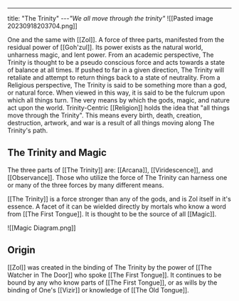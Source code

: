 ---
title: "The Trinity"
---*"We all move through the trinity"*
![[Pasted image 20230918203704.png]]

One and the same with [[Zol]]. A force of three parts, manifested from the residual power of [[Goh'zul]]. Its power exists as the natural world, unharness magic, and lent power. From an academic perspective, The Trinity is thought to be a pseudo conscious force and acts towards a state of balance at all times. If pushed to far in a given direction, The Trinity will retaliate and attempt to return things back to a state of neutrality. From a Religious perspective, The Trinity is said to be something more than a god, or natural force. When viewed in this way, it is said to be the fulcrum upon which all things turn. The very means by which the gods, magic, and nature act upon the world. Trinity-Centric [[Religion]] holds the idea that "all things move through the Trinity". This means every birth, death, creation, destruction, artwork, and war is a result of all things moving along The Trinity's path.

## The Trinity and Magic

The three parts of [[The Trinity]] are: [[Arcana]], [[Viridescence]], and [[Observance]]. Those who utilize the force of The Trinity can harness one or many of the three forces by many different means.

[[The Trinity]] is a force stronger than any of the gods, and is Zol itself in it's essence. A facet of it can be wielded directly by mortals who know a word from [[The First Tongue]]. It is thought to be the source of all [[Magic]].


![[Magic Diagram.png]]

## Origin
[[Zol]] was created in the binding of The Trinity by the power of [[The Watcher in The Door]] who spoke [[The First Tongue]]. It continues to be bound by any who know parts of [[The First Tongue]], or as wills by the binding of One's [[Vizir]] or knowledge of [[The Old Tongue]].